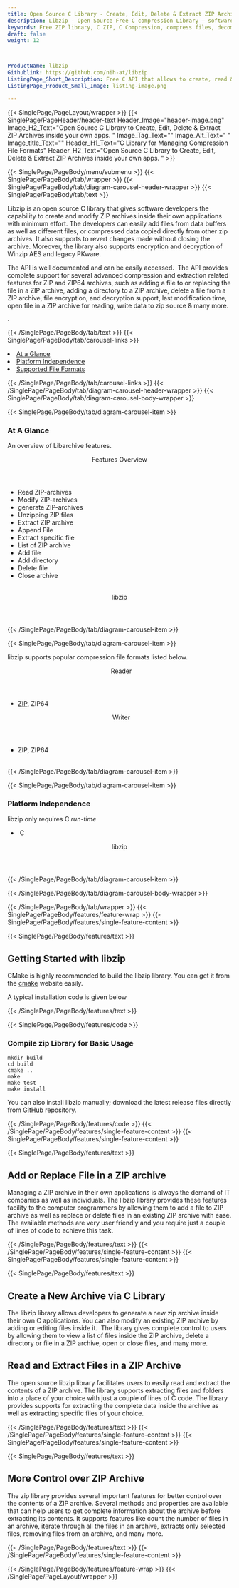 ```yaml
---
title: Open Source C Library - Create, Edit, Delete & Extract ZIP Archives
description: Libzip - Open Source Free C compression Library – software developers can create, List, update, Extract, delete files from ZIP Archives via C API.
keywords: Free ZIP library, C ZIP, C Compression, compress files, decompress files, ZIP C API, PHP compression Library, Open Source C Library, C Zip programming, create  zip archives, Opening zip archives, Modify ZIP archives, save archive to a file, List zip archive
draft: false
weight: 12



ProductName: libzip
Githublink: https://github.com/nih-at/libzip
ListingPage_Short_Description: Free C API that allows to create, read & manipulate popular compression file formats like ZIP or ZIP64 Archives.
ListingPage_Product_Small_Image: listing-image.png 

---
```


{{< SinglePage/PageLayout/wrapper >}}
{{< SinglePage/PageHeader/header-text
Header_Image="header-image.png"
Image_H2_Text="Open Source C Library to Create, Edit, Delete & Extract ZIP Archives inside your own apps. "
Image_Tag_Text=""
Image_Alt_Text=" "
Image_title_Text=""
Header_H1_Text="C Library for Managing Compression File Formats"
Header_H2_Text="Open Source C Library to Create, Edit, Delete & Extract ZIP Archives inside your own apps. " >}}

{{< SinglePage/PageBody/menu/submenu >}}
{{< SinglePage/PageBody/tab/wrapper >}}
{{< SinglePage/PageBody/tab/diagram-carousel-header-wrapper >}}
{{< SinglePage/PageBody/tab/text >}}



<p>Libzip is an open source C library that gives software developers the capability to create and modify ZIP archives inside their own applications with minimum effort. The developers can easily add files from data buffers as well as different files, or compressed data copied directly from other zip archives. It also supports to revert changes made without closing the archive. Moreover, the library also supports encryption and decryption of Winzip AES and legacy PKware.</p>
<p>The API is well documented and can be easily accessed.  The API provides complete support for several advanced compression and extraction related features for ZIP and ZIP64 archives, such as adding a file to or replacing the file in a ZIP archive, adding a directory to a ZIP archive, delete a file from a ZIP archive, file encryption, and decryption support, last modification time, open file in a ZIP archive for reading, write data to zip source & many more.</p>
<p><span style="font-size: 12.16px;">.</span></p>

{{< /SinglePage/PageBody/tab/text >}}
{{< SinglePage/PageBody/tab/carousel-links >}}

<li data-target="#diagramcarousel" data-slide-to="0"><a href="#">At a Glance</a></li>
<li data-target="#diagramcarousel" data-slide-to="2"><a href="#">Platform Independence</a></li>
<li data-target="#diagramcarousel" data-slide-to="1"><a class="activetab" href="#">Supported File Formats</a></li>


{{< /SinglePage/PageBody/tab/carousel-links >}}
{{< /SinglePage/PageBody/tab/diagram-carousel-header-wrapper >}}
{{< SinglePage/PageBody/tab/diagram-carousel-body-wrapper >}}

{{< SinglePage/PageBody/tab/diagram-carousel-item >}}
<h3>At A Glance</h3>
<p>An overview of Libarchive features.</p>
<div class="diagram1 d1-poi">
<div class="d1-row">
<div class="d1-col d1-right"><header>Features Overview</header>
<ul>
<li>Read ZIP-archives</li>
<li>Modify ZIP-archives</li>
<li>generate ZIP-archives</li>
<li>Unzipping ZIP files</li>
<li>Extract ZIP archive</li>
<li>Append File</li>
<li>Extract specific file</li>
<li>List of ZIP archive</li>
<li>Add file</li>
<li>Add directory</li>
<li>Delete file</li>
<li>Close archive</li>
</ul>
</div>
</div>
<div class="d1-logo" style="border: none;">  <!--<img src='listing-image.png' alt="Compression APIs for .NET" />--><header>libzip</header><footer><small></small></footer></div>
<!--/logo--></div>
<!--/diagram1-->
{{< /SinglePage/PageBody/tab/diagram-carousel-item >}}

{{< SinglePage/PageBody/tab/diagram-carousel-item >}}
<p>libzip supports popular compression file formats listed below.</p>
<div class="diagram1 d2  d1-poi">
<div class="d1-row">
<div class="d1-col d1-left"><header><i class="fa fa-arrows-v "> </i> Reader</header>
<ul>
<li><a href="https://docs.fileformat.com/compression/zip/">ZIP</a>, ZIP64</li>
</ul>
</div>
<!--/left-->
<div class="d1-col d1-right"><header><i class="fa  fa-long-arrow-down"> </i> Writer</header>
<ul>
<li>ZIP, ZIP64</li>
</ul>
</div>
<!--/right--></div>
<!--/row-->
<div class="d1-logo" style="border: none;"><br><footer><small></small></footer></div>
<!--/logo--></div>
<!--/diagram2-->
{{< /SinglePage/PageBody/tab/diagram-carousel-item >}}

{{< SinglePage/PageBody/tab/diagram-carousel-item >}}
<h3>Platform Independence</h3>
<p>libzip only requires C<i class="fa fa-cubes"> run-time</i></p>
<div class="diagram1 d1-poi">
<div class="d1-row">
<ul>
<li class="d1-col d1-left"> C</li>
</ul>
<!--/right--></div>
<!--/row-->
<div class="d1-logo" style="border: none;"><!--<img src='listing-image.png' alt="Compression APIs for .NET" />--><header>libzip</header><footer><small></small></footer></div>
<!--/logo--></div>
<!--/diagram2 -->
{{< /SinglePage/PageBody/tab/diagram-carousel-item >}}

{{< /SinglePage/PageBody/tab/diagram-carousel-body-wrapper >}}

{{< /SinglePage/PageBody/tab/wrapper >}}
{{< SinglePage/PageBody/features/feature-wrap >}}
{{< SinglePage/PageBody/features/single-feature-content >}}

{{< SinglePage/PageBody/features/text >}}
<h2 class="h2title">Getting Started with libzip</h2>
<p>CMake is highly recommended to build the libzip library. You can get it from the <a href="https://cmake.org">cmake</a> website easily.</p>
<p>A typical installation code is given below</p>
{{< /SinglePage/PageBody/features/text >}}

{{< SinglePage/PageBody/features/code >}}
<h3>Compile zip Library for Basic Usage</h3>
<pre><code class="html">mkdir build
cd build
cmake ..
make
make test
make install <br></code></pre>

<p>You can also install libzip manually; download the latest release files directly from <a href="https://github.com/nih-at/libzip.git">GitHub</a> repository.</p>

{{< /SinglePage/PageBody/features/code >}}
{{< /SinglePage/PageBody/features/single-feature-content >}}
{{< SinglePage/PageBody/features/single-feature-content >}}

{{< SinglePage/PageBody/features/text >}}
<h2 class="h2title">Add or Replace File in a ZIP archive</h2>
<p>Managing a ZIP archive in their own applications is always the demand of IT companies as well as individuals. The libzip library provides these features facility to the computer programmers by allowing them to add a file to ZIP archive as well as replace or delete files in an existing ZIP archive with ease. The available methods are very user friendly and you require just a couple of lines of code to achieve this task.</p>

{{< /SinglePage/PageBody/features/text >}}
{{< /SinglePage/PageBody/features/single-feature-content >}}
{{< SinglePage/PageBody/features/single-feature-content >}}

{{< SinglePage/PageBody/features/text >}}
<h2 class="h2title">Create a New Archive via C Library</h2>
<p>The libzip library allows developers to generate a new zip archive inside their own C applications. You can also modify an existing ZIP archive by adding or editing files inside it.  The library gives complete control to users by allowing them to view a list of files inside the ZIP archive, delete a directory or file in a ZIP archive, open or close files, and many more.</p>
<h2 class="h2title">Read and Extract Files in a ZIP Archive</h2>
<p>The open source libzip library facilitates users to easily read and extract the contents of a ZIP archive. The library supports extracting files and folders into a place of your choice with just a couple of lines of C code. The library provides supports for extracting the complete data inside the archive as well as extracting specific files of your choice.</p>

{{< /SinglePage/PageBody/features/text >}}
{{< /SinglePage/PageBody/features/single-feature-content >}}
{{< SinglePage/PageBody/features/single-feature-content >}}

{{< SinglePage/PageBody/features/text >}}
<h2 class="h2title">More Control over ZIP Archive</h2>
<p>The zip library provides several important features for better control over the contents of a ZIP archive. Several methods and properties are available that can help users to get complete information about the archive before extracting its contents. It supports features like count the number of files in an archive, iterate through all the files in an archive, extracts only selected files, removing files from an archive, and many more.</p>

{{< /SinglePage/PageBody/features/text >}}
{{< /SinglePage/PageBody/features/single-feature-content >}}

{{< /SinglePage/PageBody/features/feature-wrap >}}
{{< /SinglePage/PageLayout/wrapper >}}
